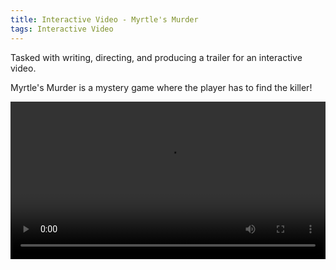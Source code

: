 ```yaml
---
title: Interactive Video - Myrtle's Murder
tags: Interactive Video
---
```


Tasked with writing, directing, and producing a trailer for an interactive video.

Myrtle's Murder is a mystery game where the player has to find the killer!

<video width="100%" controls>
    <source src="/img/Video-MyrtleMurder/myrtlemurder.mp4" type="video/mp4">
    Your browser does not support the video tag.
</video> 